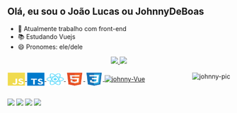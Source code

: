 ## Olá, eu sou o João Lucas ou JohnnyDeBoas

- 💼 Atualmente trabalho com front-end
- 📚 Estudando Vuejs
- 😄 Pronomes: ele/dele

<div align="center">
  <a href="https://github.com/JohnnyDeBoas">
  <img height="180em" src="https://github-readme-stats.vercel.app/api?username=JohnnyDeBoas&show_icons=true&theme=tokyonight&include_all_commits=true&count_private=true"/>
  <img height="180em" src="https://github-readme-stats.vercel.app/api/top-langs/?username=JohnnyDeBoas&layout=compact&langs_count=7&theme=tokyonight"/>
</div>
  <div style="display: inline_block"><br>
  <img align="center" alt="johnny-Js" height="30" width="40" src="https://raw.githubusercontent.com/devicons/devicon/master/icons/javascript/javascript-plain.svg">
  <img align="center" alt="johnny-Ts" height="30" width="40" src="https://raw.githubusercontent.com/devicons/devicon/master/icons/typescript/typescript-plain.svg">
  <img align="center" alt="johnny-React" height="30" width="40" src="https://raw.githubusercontent.com/devicons/devicon/master/icons/react/react-original.svg">
  <img align="center" alt="johnny-HTML" height="30" width="40" src="https://raw.githubusercontent.com/devicons/devicon/master/icons/html5/html5-original.svg">
  <img align="center" alt="johnny-CSS" height="30" width="40" src="https://raw.githubusercontent.com/devicons/devicon/master/icons/css3/css3-original.svg">
  <img align="center" alt="johnny-Vue" height="30" width="40" src="https://cdn.jsdelivr.net/gh/devicons/devicon/icons/vuejs/vuejs-original-wordmark.svg">
     <img align="right" alt="johnny-pic" height="150"  
          src="https://scontent.fsjk2-1.fna.fbcdn.net/v/t39.30808-6/272133437_5090164524328585_7435663075980670556_n.jpg?_nc_cat=105&ccb=1-5&_nc_sid=730e14&_nc_eui2=AeERP3yjA_fsPzYn24M4Y9K741tHfKX2ALrjW0d8pfYAunW77HHLRnNDkZS_7IJqp8W9hsDvhGYv8tkjJPEYJQup&_nc_ohc=zmC7Im4XMLsAX_YvUBB&_nc_ht=scontent.fsjk2-1.fna&oh=00_AT_mJUJXpZZcCKIA5Li_Hc1Euzso3hc2sBytGStD1VE_HQ&oe=61EB6E9F">
</div>
</div>
  
  
  ##
 
<div> 
  <a href="https://api.whatsapp.com/send?phone=5512997957774" target="_blank"><img src="https://img.shields.io/badge/WhatsApp-25D366?style=for-the-badge&logo=whatsapp&logoColor=white" target="_blank"></a>
  <a href="https://www.instagram.com/johnnydeboas/" target="_blank"><img src="https://img.shields.io/badge/-Instagram-%23E4405F?style=for-the-badge&logo=instagram&logoColor=white" target="_blank"></a>
  <a href = "mailto:johnnydeboas@gmail.com"><img src="https://img.shields.io/badge/-Gmail-%23333?style=for-the-badge&logo=gmail&logoColor=white" target="_blank"></a>
  <a href="https://www.linkedin.com/in/joao-lucas-johnnydeboas/" target="_blank"><img src="https://img.shields.io/badge/-LinkedIn-%230077B5?style=for-the-badge&logo=linkedin&logoColor=white" target="_blank"></a> 
 
</div>
